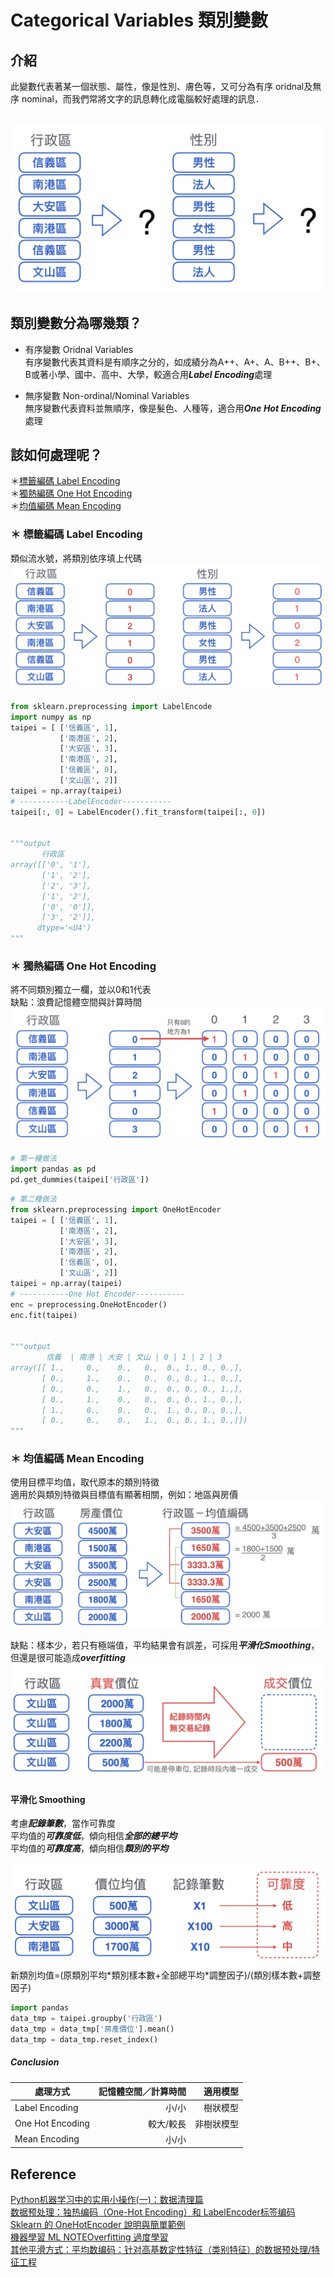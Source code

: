 # Categorical Variables 類別變數
## 介紹
此變數代表著某一個狀態、屬性，像是性別、膚色等，又可分為有序 oridnal及無序 nominal，而我們常將文字的訊息轉化成電腦較好處理的訊息．

<br><img src="Categorical Variables.png">

## 類別變數分為哪幾類？
* 有序變數 Oridnal Variables
<br>有序變數代表其資料是有順序之分的，如成績分為A++、A+、A、B++、B+、B或著小學、國中、高中、大學，較適合用***Label Encoding***處理

* 無序變數 Non-ordinal/Nominal Variables
<br>無序變數代表資料並無順序，像是髮色、人種等，適合用***One Hot Encoding***處理

## 該如何處理呢？
＊[標籤編碼 Label Encoding](#-標籤編碼-label-encoding)
<br>＊[獨熱編碼 One Hot Encoding](#-獨熱編碼-one-hot-encoding)
<br>＊[均值編碼 Mean Encoding](#-均值編碼-mean-encoding)

### ＊ 標籤編碼 Label Encoding
類似流水號，將類別依序填上代碼
<br><img src="Label Encoding.png">

```python
from sklearn.preprocessing import LabelEncode
import numpy as np
taipei = [ ['信義區', 1],
           ['南港區', 2],
           ['大安區', 3],
           ['南港區', 2],
           ['信義區', 0],
           ['文山區', 2]]
taipei = np.array(taipei)
# -----------LabelEncoder-----------
taipei[:, 0] = LabelEncoder().fit_transform(taipei[:, 0])


"""output
       行政區
array([['0', '1'],
       ['1', '2'],
       ['2', '3'],
       ['1', '2'],
       ['0', '0']],
       ['3', '2']],
      dtype='<U4')
"""
```
### ＊ 獨熱編碼 One Hot Encoding
將不同類別獨立一欄，並以0和1代表
<br>缺點：浪費記憶體空間與計算時間
<br><img src="One Hot Encoding.png">

```python
# 第一種做法
import pandas as pd
pd.get_dummies(taipei['行政區'])
```

```python
# 第二種做法
from sklearn.preprocessing import OneHotEncoder
taipei = [ ['信義區', 1],
           ['南港區', 2],
           ['大安區', 3],
           ['南港區', 2],
           ['信義區', 0],
           ['文山區', 2]]
taipei = np.array(taipei)
# -----------One Hot Encoder-----------
enc = preprocessing.OneHotEncoder()
enc.fit(taipei)


"""output
        信義  | 南港 | 大安 | 文山 | 0 | 1 | 2 | 3
array([[ 1.,     0.,    0.,   0.,  0., 1., 0., 0.,],
       [ 0.,     1.,    0.,   0.,  0., 0., 1., 0.,],
       [ 0.,     0.,    1.,   0.,  0., 0., 0., 1.,],
       [ 0.,     1.,    0.,   0.,  0., 0., 1., 0.,],
       [ 1.,     0.,    0.,   0.,  1., 0., 0., 0.,],
       [ 0.,     0.,    0.,   1.,  0., 0., 1., 0.,]])
"""
```

### ＊ 均值編碼 Mean Encoding
使用目標平均值，取代原本的類別特徵
<br>適用於與類別特徵與目標值有顯著相關，例如：地區與房價
<br><img src="Mean Encoding.png">

缺點：樣本少，若只有極端值，平均結果會有誤差，可採用***平滑化Smoothing***，但還是很可能造成***overfitting***
<br><img src="Smoothing01.png">
#### 平滑化 Smoothing
考慮***記錄筆數***，當作可靠度
<br>平均值的***可靠度低***，傾向相信***全部的總平均***
<br>平均值的***可靠度高***，傾向相信***類別的平均***
<p><img src="Smoothing02.png">
<br>新類別均值=(原類別平均*類別樣本數+全部總平均*調整因子)/(類別樣本數+調整因子)
<br>
<!-- $新類別均值 = \frac{(原類別平均 * 類別樣本數 + 全部總平均 * 調整因子)}{類別樣本數 + 調整因子}$ -->

```python
import pandas
data_tmp = taipei.groupby('行政區')
data_tmp = data_tmp['房產價位'].mean()
data_tmp = data_tmp.reset_index()
```

##### Conclusion
處理方式         |記憶體空間／計算時間 |適用模型
----------------|----------------:|-------:
Label Encoding  |小/小             |樹狀模型
One Hot Encoding|較大/較長          |非樹狀模型
Mean Encoding   |小/小             |



## Reference
[Python机器学习中的实用小操作(一)：数据清理篇](https://zhuanlan.zhihu.com/p/29893734)
<br>[数据预处理：独热编码（One-Hot Encoding）和 LabelEncoder标签编码](https://www.twblogs.net/a/5baab6e32b7177781a0e6859/zh-cn/)
<br>[Sklearn 的 OneHotEncoder 說明與簡單範例](https://tree.rocks/python/sklearn-explain-onehotencoder-use/)
<br>[機器學習 ML NOTEOverfitting 過度學習](https://medium.com/雞雞與兔兔的工程世界/機器學習-ml-note-overfitting-過度學習-6196902481bb)
<br>[其他平滑方式：平均数编码：针对高基数定性特征（类别特征）的数据预处理/特征工程](https://zhuanlan.zhihu.com/p/26308272)
